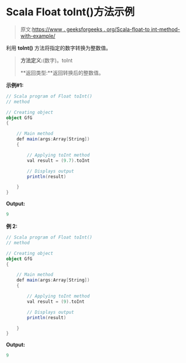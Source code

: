 # Scala Float toInt()方法示例

> 原文:[https://www . geeksforgeeks . org/Scala-float-to int-method-with-example/](https://www.geeksforgeeks.org/scala-float-toint-method-with-example/)

利用 **toInt()** 方法将指定的数字转换为整数值。

> **方法定义:**(数字)。toInt
> 
> **返回类型:**返回转换后的整数值。

**示例#1:**

```scala
// Scala program of Float toInt()
// method

// Creating object
object GfG
{ 

    // Main method
    def main(args:Array[String])
    {

        // Applying toInt method
        val result = (9.7).toInt

        // Displays output
        println(result)

    }
} 
```

**Output:**

```scala
9

```

**例 2:**

```scala
// Scala program of Float toInt()
// method

// Creating object
object GfG
{ 

    // Main method
    def main(args:Array[String])
    {

        // Applying toInt method
        val result = (9).toInt

        // Displays output
        println(result)

    }
} 
```

**Output:**

```scala
9

```